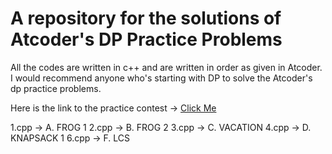 # A repository for the solutions of Atcoder's DP Practice Problems

All the codes are written in c++ and are written in order as given in Atcoder.<br>
I would recommend anyone who's starting with DP to solve the Atcoder's dp practice problems.

Here is the link to the practice contest -> [Click Me](https://atcoder.jp/contests/dp)

1.cpp -> A. FROG 1
2.cpp -> B. FROG 2
3.cpp -> C. VACATION
4.cpp -> D. KNAPSACK 1
6.cpp -> F. LCS